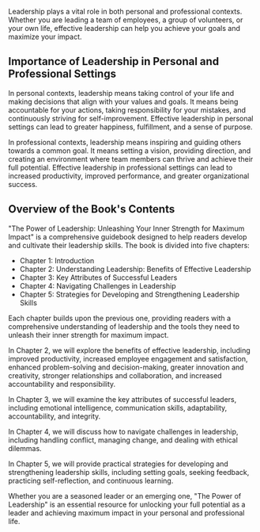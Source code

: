 
Leadership plays a vital role in both personal and professional contexts. Whether you are leading a team of employees, a group of volunteers, or your own life, effective leadership can help you achieve your goals and maximize your impact.

Importance of Leadership in Personal and Professional Settings
--------------------------------------------------------------

In personal contexts, leadership means taking control of your life and making decisions that align with your values and goals. It means being accountable for your actions, taking responsibility for your mistakes, and continuously striving for self-improvement. Effective leadership in personal settings can lead to greater happiness, fulfillment, and a sense of purpose.

In professional contexts, leadership means inspiring and guiding others towards a common goal. It means setting a vision, providing direction, and creating an environment where team members can thrive and achieve their full potential. Effective leadership in professional settings can lead to increased productivity, improved performance, and greater organizational success.

Overview of the Book's Contents
-------------------------------

"The Power of Leadership: Unleashing Your Inner Strength for Maximum Impact" is a comprehensive guidebook designed to help readers develop and cultivate their leadership skills. The book is divided into five chapters:

* Chapter 1: Introduction
* Chapter 2: Understanding Leadership: Benefits of Effective Leadership
* Chapter 3: Key Attributes of Successful Leaders
* Chapter 4: Navigating Challenges in Leadership
* Chapter 5: Strategies for Developing and Strengthening Leadership Skills

Each chapter builds upon the previous one, providing readers with a comprehensive understanding of leadership and the tools they need to unleash their inner strength for maximum impact.

In Chapter 2, we will explore the benefits of effective leadership, including improved productivity, increased employee engagement and satisfaction, enhanced problem-solving and decision-making, greater innovation and creativity, stronger relationships and collaboration, and increased accountability and responsibility.

In Chapter 3, we will examine the key attributes of successful leaders, including emotional intelligence, communication skills, adaptability, accountability, and integrity.

In Chapter 4, we will discuss how to navigate challenges in leadership, including handling conflict, managing change, and dealing with ethical dilemmas.

In Chapter 5, we will provide practical strategies for developing and strengthening leadership skills, including setting goals, seeking feedback, practicing self-reflection, and continuous learning.

Whether you are a seasoned leader or an emerging one, "The Power of Leadership" is an essential resource for unlocking your full potential as a leader and achieving maximum impact in your personal and professional life.
